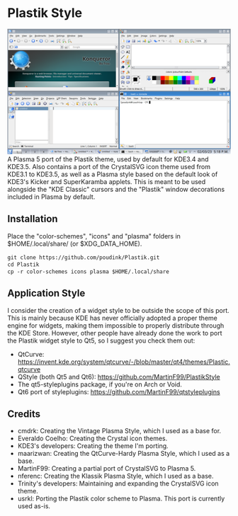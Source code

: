 # Plastik Style
![image](./screenshot.png)
A Plasma 5 port of the Plastik theme, used by default for KDE3.4 and KDE3.5. Also contains a port of the CrystalSVG icon theme used from KDE3.1 to KDE3.5, as well as a Plasma style based on the default look of KDE3's Kicker and SuperKaramba applets. This is meant to be used alongside the "KDE Classic" cursors and the "Plastik" window decorations included in Plasma by default.
## Installation
Place the "color-schemes", "icons" and "plasma" folders in $HOME/.local/share/ (or $XDG_DATA_HOME).
```
git clone https://github.com/poudink/Plastik.git  
cd Plastik
cp -r color-schemes icons plasma $HOME/.local/share
```
## Application Style
I consider the creation of a widget style to be outside the scope of this port. This is mainly because KDE has never officially adopted a proper theme engine for widgets, making them impossible to properly distribute through the KDE Store. However, other people have already done the work to port the Plastik widget style to Qt5, so I suggest you check them out:
* QtCurve: https://invent.kde.org/system/qtcurve/-/blob/master/qt4/themes/Plastic.qtcurve
* QStyle (both Qt5 and Qt6): https://github.com/MartinF99/PlastikStyle
* The qt5-styleplugins package, if you're on Arch or Void.
* Qt6 port of styleplugins: https://github.com/MartinF99/qtstyleplugins
## Credits
* cmdrk: Creating the Vintage Plasma Style, which I used as a base for.
* Everaldo Coelho: Creating the Crystal icon themes.
* KDE3's developers: Creating the theme I'm porting.
* maarizwan: Creating the QtCurve-Hardy Plasma Style, which I used as a base.
* MartinF99: Creating a partial port of CrystalSVG to Plasma 5.
* nferenc: Creating the Klassik Plasma Style, which I used as a base.
* Trinity's developers: Maintaining and expanding the CrystalSVG icon theme.
* usrkl: Porting the Plastik color scheme to Plasma. This port is currently used as-is.